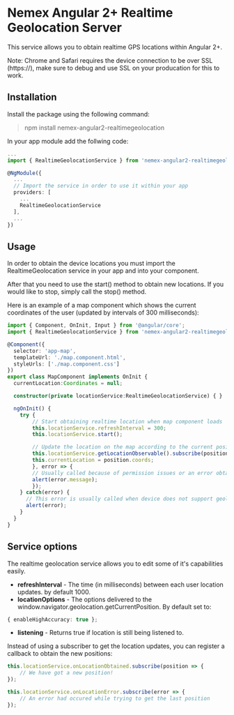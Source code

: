 # Nemex Angular 2+ Realtime Geolocation Server

This service allows you to obtain realtime GPS locations within Angular 2+.

Note: Chrome and Safari requires the device connection to be over SSL (https://), make sure to
debug and use SSL on your producation for this to work.

## Installation

Install the package using the following command:
> npm install nemex-angular2-realtimegeolocation

In your app module add the follwing code:
```typescript
...
import { RealtimeGeolocationService } from 'nemex-angular2-realtimegeolocation';

@NgModule({
  ...
  // Import the service in order to use it within your app
  providers: [
    ...
    RealtimeGeolocationService
  ],
  ...
})
```

## Usage

In order to obtain the device locations you must import the RealtimeGeolocation service in your app and into your component.

After that you need to use the start() method to obtain new locations.
If you would like to stop, simply call the stop() method.

Here is an example of a map component which shows the current coordinates of the user (updated by intervals of 300 milliseconds):
```typescript
import { Component, OnInit, Input } from '@angular/core';
import { RealtimeGeolocationService } from 'nemex-angular2-realtimegeolocation';

@Component({
  selector: 'app-map',
  templateUrl: './map.component.html',
  styleUrls: ['./map.component.css']
})
export class MapComponent implements OnInit {
  currentLocation:Coordinates = null;

  constructor(private locationService:RealtimeGeolocationService) { }

  ngOnInit() {
    try {  
        // Start obtaining realtime location when map component loads
        this.locationService.refreshInterval = 300;
        this.locationService.start(); 

        // Update the location on the map according to the current position of the user
        this.locationService.getLocationObservable().subscribe(position => {
        this.currentLocation = position.coords;
        }, error => {
        // Usually called because of permission issues or an error obtaining the last position
        alert(error.message);
        });
    } catch(error) {
      // This error is usually called when device does not support geolocation at all
      alert(error);
    }
  }
}
```

## Service options
The realtime geolocation service allows you to edit some of it's capabilities easily.

- **refreshInterval** - The time (in milliseconds) between each user location updates. by default 1000.
- **locationOptions** - The options delivered to the window.navigator.geolocation.getCurrentPosition. By default set to:
```typescript
{ enableHighAccuracy: true }; 
 ```
 - **listening** - Returns true if location is still being listened to.

Instead of using a subscriber to get the location updates, you can register a callback to obtain the new positions:
```typescript
this.locationService.onLocationObtained.subscribe(position => {
    // We have got a new position!
});

this.locationService.onLocationError.subscribe(error => {
    // An error had occured while trying to get the last position
});
```